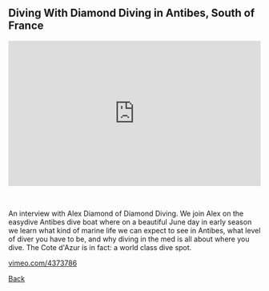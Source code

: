 ## Diving With Diamond Diving in Antibes, South of France

<div style="padding:57.5% 0 0 0;position:relative;"><iframe src="https://player.vimeo.com/video/4373786?autoplay=1&loop=1&title=0&byline=0&portrait=0" style="position:absolute;top:0;left:0;width:100%;height:100%;" frameborder="0" allow="autoplay; fullscreen" allowfullscreen></iframe></div><script src="https://player.vimeo.com/api/player.js"></script>

<div style="height: 32px"></div>

<p>An interview with Alex Diamond of Diamond Diving. We join Alex on the easydive Antibes dive boat where on a beautiful June day in early season we learn what kind of marine life we can expect to see in Antibes, what level of diver you have to be, and why diving in the med is all about where you dive. The Cote d&#039;Azur is in fact: a world class dive spot.</p>

[vimeo.com/4373786](https://vimeo.com/4373786)

[Back](./)
